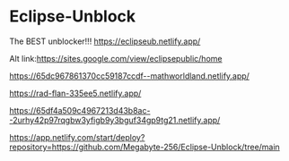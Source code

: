 # Eclipse-Unblock
The BEST unblocker!!!
https://eclipseub.netlify.app/

Alt link:https://sites.google.com/view/eclipsepublic/home

https://65dc967861370cc59187ccdf--mathworldland.netlify.app/

https://rad-flan-335ee5.netlify.app/

https://65df4a509c4967213d43b8ac--2urhy42p97rqgbw3yfigb9y3bguf34gp9tg21.netlify.app/


https://app.netlify.com/start/deploy?repository=<https://github.com/Megabyte-256/Eclipse-Unblock/tree/main>

